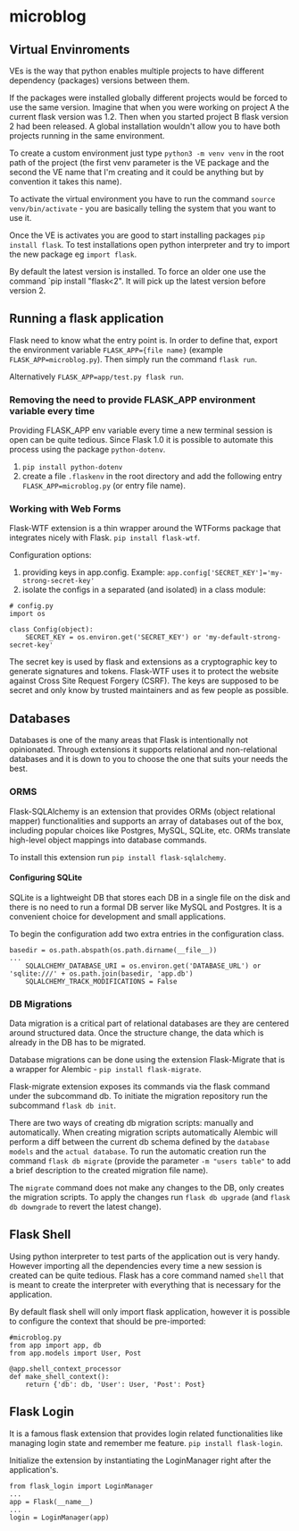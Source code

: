 # microblog

## Virtual Envinroments

VEs is the way that python enables multiple projects to have different dependency (packages) versions between them.

If the packages were installed globally different projects would be forced to use the same version. Imagine that when you were working on project A the current flask version was 1.2. Then when you started project B flask version 2 had been released. A global installation wouldn't allow you to have both projects running in the same environment.

To create a custom environment just type `python3 -m venv venv` in the root path of the project (the first venv parameter is the VE package and the second the VE name that I'm creating and it could be anything but by convention it takes this name).

To activate the virtual environment you have to run the command `source venv/bin/activate` - you are basically telling the system that you want to use it.

Once the VE is activates you are good to start installing packages `pip install flask`. To test installations open python interpreter and try to import the new package eg `import flask`.

By default the latest version is installed. To force an older one use the command `pip install "flask<2". It will pick up the latest version before version 2.


## Running a flask application

Flask need to know what the entry point is. In order to define that, export the environment variable `FLASK_APP={file name}` (example `FLASK_APP=microblog.py`). Then simply run the command `flask run`. 

Alternatively `FLASK_APP=app/test.py flask run`.

### Removing the need to provide FLASK_APP environment variable every time

Providing FLASK_APP env variable every time a new terminal session is open can be quite tedious. Since Flask 1.0 it is possible to automate this process using the package `python-dotenv`.

1. `pip install python-dotenv`
2. create a file `.flaskenv` in the root directory and add the following entry `FLASK_APP=microblog.py` (or entry file name).

### Working with Web Forms

Flask-WTF extension is a thin wrapper around the WTForms package that integrates nicely with Flask. `pip install flask-wtf`.

Configuration options:

1. providing keys in app.config. Example: `app.config['SECRET_KEY']='my-strong-secret-key'`
2. isolate the configs in a separated (and isolated) in a class module:
```
# config.py
import os

class Config(object):
    SECRET_KEY = os.environ.get('SECRET_KEY') or 'my-default-strong-secret-key'

```

The secret key is used by flask and extensions as a cryptographic key to generate signatures and tokens. Flask-WTF uses it to protect the website against Cross Site Request Forgery (CSRF). The keys are supposed to be secret and only know by trusted maintainers and as few people as possible.

## Databases

Databases is one of the many areas that Flask is intentionally not opinionated. Through extensions it supports relational and non-relational databases and it is down to you to choose the one that suits your needs the best.


### ORMS

Flask-SQLAlchemy is an extension that provides ORMs (object relational mapper) functionalities and supports an array of databases out of the box, including popular choices like Postgres, MySQL, SQLite, etc.
ORMs translate high-level object mappings into database commands.

To install this extension run `pip install flask-sqlalchemy`.

#### Configuring SQLite

SQLite is a lightweight DB that stores each DB in a single file on the disk and there is no need to run a formal DB server like MySQL and Postgres. It is a convenient choice for development and small applications.

To begin the configuration add two extra entries in the configuration class.

```
basedir = os.path.abspath(os.path.dirname(__file__))
...
    SQLALCHEMY_DATABASE_URI = os.environ.get('DATABASE_URL') or 'sqlite:///' + os.path.join(basedir, 'app.db')
    SQLALCHEMY_TRACK_MODIFICATIONS = False
```


### DB Migrations

Data migration is a critical part of relational databases are they are centered around structured data. Once the structure change, the data which is already in the DB has to be migrated.

Database migrations can be done using the extension Flask-Migrate that is a wrapper for Alembic - `pip install flask-migrate`. 

Flask-migrate extension exposes its commands via the flask command under the subcommand db. To initiate the migration repository run the subcommand `flask db init`.

There are two ways of creating db migration scripts: manually and automatically. When creating migration scripts automatically Alembic will perform a diff between the current db schema defined by the `database models` and the `actual database`. To run the automatic creation run the command `flask db migrate` (provide the parameter `-m "users table"` to add a brief description to the created migration file name).
 
The `migrate` command does not make any changes to the DB, only creates the migration scripts. To apply the changes run `flask db upgrade` (and `flask db downgrade` to revert the latest change).  


## Flask Shell

Using python interpreter to test parts of the application out is very handy. However importing all the dependencies every time a new session is created can be quite tedious. Flask has a core command named `shell` that is meant to create the interpreter with everything that is necessary for the application.

By default flask shell will only import flask application, however it is possible to configure the context that should be pre-imported:

```
#microblog.py
from app import app, db
from app.models import User, Post

@app.shell_context_processor
def make_shell_context():
    return {'db': db, 'User': User, 'Post': Post}

```

## Flask Login

It is a famous flask extension that provides login related functionalities like managing login state and remember me feature. `pip install flask-login`.

Initialize the extension by instantiating the LoginManager right after the application's.

```
from flask_login import LoginManager
...
app = Flask(__name__)
...
login = LoginManager(app)
```